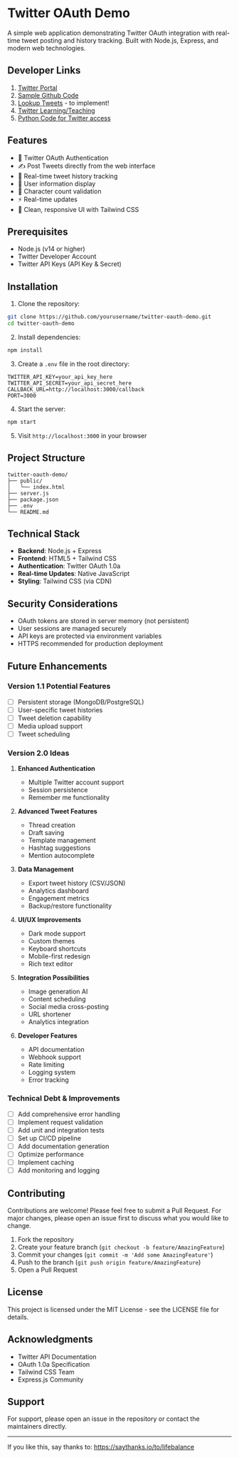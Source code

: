 # Twitter OAuth Demo

A simple web application demonstrating Twitter OAuth integration with real-time tweet posting and history tracking. Built with Node.js, Express, and modern web technologies.

## Developer Links
1. [Twitter Portal](https://developer.x.com/en/portal/projects/1873036774559367170/apps )
2. [Sample Github Code](https://github.com/xdevplatform/Twitter-API-v2-sample-code/tree/main/Recent-Search)
3. [Lookup Tweets](https://github.com/xdevplatform/Twitter-API-v2-sample-code/blob/main/Tweet-Lookup/get_tweets_with_bearer_token.js) - to implement!
4. [Twitter Learning/Teaching](https://dev.to/suhemparack/a-guide-to-teaching-with-the-twitter-api-v2-3n08)
5. [Python Code for Twitter access](https://replit.com/@ashokb/ClientsideDifferentLicense#create.py)


## Features

- 🔐 Twitter OAuth Authentication
- ✍️ Post Tweets directly from the web interface
- 📜 Real-time tweet history tracking
- 👤 User information display
- 🎯 Character count validation
- ⚡ Real-time updates
- 🎨 Clean, responsive UI with Tailwind CSS

## Prerequisites

- Node.js (v14 or higher)
- Twitter Developer Account
- Twitter API Keys (API Key & Secret)

## Installation

1. Clone the repository:
```bash
git clone https://github.com/yourusername/twitter-oauth-demo.git
cd twitter-oauth-demo
```

2. Install dependencies:
```bash
npm install
```

3. Create a `.env` file in the root directory:
```env
TWITTER_API_KEY=your_api_key_here
TWITTER_API_SECRET=your_api_secret_here
CALLBACK_URL=http://localhost:3000/callback
PORT=3000
```

4. Start the server:
```bash
npm start
```

5. Visit `http://localhost:3000` in your browser

## Project Structure

```
twitter-oauth-demo/
├── public/
│   └── index.html
├── server.js
├── package.json
├── .env
└── README.md
```

## Technical Stack

- **Backend**: Node.js + Express
- **Frontend**: HTML5 + Tailwind CSS
- **Authentication**: Twitter OAuth 1.0a
- **Real-time Updates**: Native JavaScript
- **Styling**: Tailwind CSS (via CDN)

## Security Considerations

- OAuth tokens are stored in server memory (not persistent)
- User sessions are managed securely
- API keys are protected via environment variables
- HTTPS recommended for production deployment

## Future Enhancements

### Version 1.1 Potential Features
- [ ] Persistent storage (MongoDB/PostgreSQL)
- [ ] User-specific tweet histories
- [ ] Tweet deletion capability
- [ ] Media upload support
- [ ] Tweet scheduling

### Version 2.0 Ideas
1. **Enhanced Authentication**
   - Multiple Twitter account support
   - Session persistence
   - Remember me functionality

2. **Advanced Tweet Features**
   - Thread creation
   - Draft saving
   - Template management
   - Hashtag suggestions
   - Mention autocomplete

3. **Data Management**
   - Export tweet history (CSV/JSON)
   - Analytics dashboard
   - Engagement metrics
   - Backup/restore functionality

4. **UI/UX Improvements**
   - Dark mode support
   - Custom themes
   - Keyboard shortcuts
   - Mobile-first redesign
   - Rich text editor

5. **Integration Possibilities**
   - Image generation AI
   - Content scheduling
   - Social media cross-posting
   - URL shortener
   - Analytics integration

6. **Developer Features**
   - API documentation
   - Webhook support
   - Rate limiting
   - Logging system
   - Error tracking

### Technical Debt & Improvements
- [ ] Add comprehensive error handling
- [ ] Implement request validation
- [ ] Add unit and integration tests
- [ ] Set up CI/CD pipeline
- [ ] Add documentation generation
- [ ] Optimize performance
- [ ] Implement caching
- [ ] Add monitoring and logging

## Contributing

Contributions are welcome! Please feel free to submit a Pull Request. For major changes, please open an issue first to discuss what you would like to change.

1. Fork the repository
2. Create your feature branch (`git checkout -b feature/AmazingFeature`)
3. Commit your changes (`git commit -m 'Add some AmazingFeature'`)
4. Push to the branch (`git push origin feature/AmazingFeature`)
5. Open a Pull Request

## License

This project is licensed under the MIT License - see the LICENSE file for details.

## Acknowledgments

- Twitter API Documentation
- OAuth 1.0a Specification
- Tailwind CSS Team
- Express.js Community

## Support

For support, please open an issue in the repository or contact the maintainers directly.

---
If you like this, say thanks to: https://saythanks.io/to/lifebalance 
